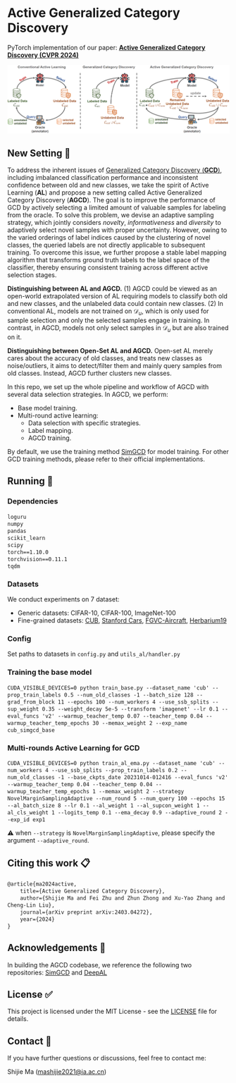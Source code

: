 # Active Generalized Category Discovery

PyTorch implementation of our paper: **[Active Generalized Category Discovery (CVPR 2024)](https://arxiv.org/abs/2403.04272)**

![diagram](assets/AGCD-diagram.png)

## New Setting :star2:

To address the inherent issues of [Generalized Category Discovery (**GCD**)](https://www.robots.ox.ac.uk/~vgg/research/gcd/), including imbalanced classification performance and inconsistent confidence between old and new classes, we take the spirit of Active Learning (**AL**) and propose a new setting called Active Generalized Category Discovery (**AGCD**). The goal is to improve the performance of GCD by actively selecting a limited amount of valuable samples for labeling from the oracle. To solve this problem, we devise an adaptive sampling strategy, which jointly considers *novelty*, *informativeness* and *diversity* to adaptively select novel samples with proper uncertainty. However, owing to the varied orderings of label indices caused by the clustering of novel classes, the queried labels are not directly applicable to subsequent training. To overcome this issue, we further propose a stable label mapping algorithm that transforms ground truth labels to the label space of the classifier, thereby ensuring consistent training across different active selection stages.

**Distinguishing between AL and AGCD.** (1) AGCD could be viewed as an open-world extrapolated version of AL requiring models to classify both old and new classes, and the unlabeled data could contain new classes. (2) In conventional AL, models are not trained on $\mathcal{D}_u$, which is only used for sample selection and only the selected samples engage in training. In contrast, in AGCD, models not only select samples in $\mathcal{D}_u$​ but are also trained on it.

**Distinguishing between Open-Set AL and AGCD.** Open-set AL merely cares about the accuracy of old classes, and treats new classes as noise/outliers, it aims to detect/filter them and mainly query samples from old classes. Instead, AGCD further clusters new classes.



In this repo, we set up the whole pipeline and workflow of AGCD with several data selection strategies. In AGCD, we perform:

* Base model training.
* Multi-round active learning:
  * Data selection with specific strategies.
  * Label mapping.
  * AGCD training.

By default, we use the training method [SimGCD](https://arxiv.org/abs/2211.11727) for model training. For other GCD training methods, please refer to their official implementations.



## Running :running:

### Dependencies

```
loguru
numpy
pandas
scikit_learn
scipy
torch==1.10.0
torchvision==0.11.1
tqdm
```

### Datasets

We conduct experiments on 7 dataset:

* Generic datasets: CIFAR-10, CIFAR-100, ImageNet-100
* Fine-grained datasets: [CUB](https://drive.google.com/drive/folders/1kFzIqZL_pEBVR7Ca_8IKibfWoeZc3GT1), [Stanford Cars](https://ai.stanford.edu/~jkrause/cars/car_dataset.html), [FGVC-Aircraft](https://www.robots.ox.ac.uk/~vgg/data/fgvc-aircraft/), [Herbarium19](https://www.kaggle.com/c/herbarium-2019-fgvc6)

### Config

Set paths to datasets in `config.py` and `utils_al/handler.py`

### Training the base model

```shell
CUDA_VISIBLE_DEVICES=0 python train_base.py --dataset_name 'cub' --prop_train_labels 0.5 --num_old_classes -1 --batch_size 128 --grad_from_block 11 --epochs 100 --num_workers 4 --use_ssb_splits --sup_weight 0.35 --weight_decay 5e-5 --transform 'imagenet' --lr 0.1 --eval_funcs 'v2' --warmup_teacher_temp 0.07 --teacher_temp 0.04 --warmup_teacher_temp_epochs 30 --memax_weight 2 --exp_name cub_simgcd_base
```

### Multi-rounds Active Learning for GCD

```shell
CUDA_VISIBLE_DEVICES=0 python train_al_ema.py --dataset_name 'cub' --num_workers 4 --use_ssb_splits --prop_train_labels 0.2 --num_old_classes -1 --base_ckpts_date 20231014-012416 --eval_funcs 'v2' --warmup_teacher_temp 0.04 --teacher_temp 0.04 --warmup_teacher_temp_epochs 1 --memax_weight 2 --strategy NovelMarginSamplingAdaptive --num_round 5 --num_query 100 --epochs 15 --al_batch_size 8 --lr 0.1 --al_weight 1 --al_supcon_weight 1 --al_cls_weight 1 --logits_temp 0.1 --ema_decay 0.9 --adaptive_round 2 --exp_id exp1
```

:warning: when `--strategy` is `NovelMarginSamplingAdaptive`, please specify the argument `--adaptive_round`.



## Citing this work :clipboard:

```
@article{ma2024active,
    title={Active Generalized Category Discovery}, 
    author={Shijie Ma and Fei Zhu and Zhun Zhong and Xu-Yao Zhang and Cheng-Lin Liu},
    journal={arXiv preprint arXiv:2403.04272},
    year={2024}
}
```



## Acknowledgements :gift:

In building the AGCD codebase, we reference the following two repositories: [SimGCD](https://github.com/CVMI-Lab/SimGCD) and [DeepAL](https://github.com/ej0cl6/deep-active-learning/tree/master)



## License :white_check_mark:

This project is licensed under the MIT License - see the [LICENSE](https://github.com/mashijie1028/ActiveGCD/blob/main/LICENSE) file for details.



## Contact :email:

If you have further questions or discussions, feel free to contact me:

Shijie Ma (mashijie2021@ia.ac.cn)
